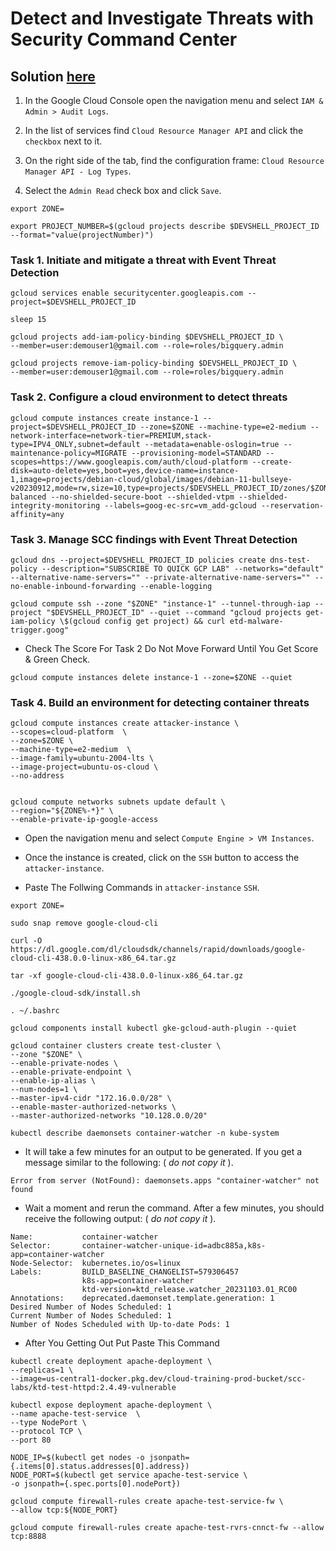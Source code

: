 # Detect and Investigate Threats with Security Command Center

## Solution [here]()

1. In the Google Cloud Console open the navigation menu and select `IAM & Admin > Audit Logs`.

2. In the list of services find `Cloud Resource Manager API` and click the `checkbox` next to it.

3. On the right side of the tab, find the configuration frame: `Cloud Resource Manager API - Log Types`.

4. Select the `Admin Read` check box and click `Save`.

```
export ZONE=
```
```
export PROJECT_NUMBER=$(gcloud projects describe $DEVSHELL_PROJECT_ID --format="value(projectNumber)")
```

### Task 1. Initiate and mitigate a threat with Event Threat Detection
```
gcloud services enable securitycenter.googleapis.com --project=$DEVSHELL_PROJECT_ID

sleep 15

gcloud projects add-iam-policy-binding $DEVSHELL_PROJECT_ID \
--member=user:demouser1@gmail.com --role=roles/bigquery.admin

gcloud projects remove-iam-policy-binding $DEVSHELL_PROJECT_ID \
--member=user:demouser1@gmail.com --role=roles/bigquery.admin
```
### Task 2. Configure a cloud environment to detect threats

```
gcloud compute instances create instance-1 --project=$DEVSHELL_PROJECT_ID --zone=$ZONE --machine-type=e2-medium --network-interface=network-tier=PREMIUM,stack-type=IPV4_ONLY,subnet=default --metadata=enable-oslogin=true --maintenance-policy=MIGRATE --provisioning-model=STANDARD --scopes=https://www.googleapis.com/auth/cloud-platform --create-disk=auto-delete=yes,boot=yes,device-name=instance-1,image=projects/debian-cloud/global/images/debian-11-bullseye-v20230912,mode=rw,size=10,type=projects/$DEVSHELL_PROJECT_ID/zones/$ZONE/diskTypes/pd-balanced --no-shielded-secure-boot --shielded-vtpm --shielded-integrity-monitoring --labels=goog-ec-src=vm_add-gcloud --reservation-affinity=any
```
### Task 3. Manage SCC findings with Event Threat Detection

```
gcloud dns --project=$DEVSHELL_PROJECT_ID policies create dns-test-policy --description="SUBSCRIBE TO QUICK GCP LAB" --networks="default" --alternative-name-servers="" --private-alternative-name-servers="" --no-enable-inbound-forwarding --enable-logging

gcloud compute ssh --zone "$ZONE" "instance-1" --tunnel-through-iap --project "$DEVSHELL_PROJECT_ID" --quiet --command "gcloud projects get-iam-policy \$(gcloud config get project) && curl etd-malware-trigger.goog"
```
* Check The Score For Task 2 Do Not Move Forward Until You Get Score & Green Check.

```
gcloud compute instances delete instance-1 --zone=$ZONE --quiet
```

### Task 4. Build an environment for detecting container threats

```
gcloud compute instances create attacker-instance \
--scopes=cloud-platform  \
--zone=$ZONE \
--machine-type=e2-medium  \
--image-family=ubuntu-2004-lts \
--image-project=ubuntu-os-cloud \
--no-address


gcloud compute networks subnets update default \
--region="${ZONE%-*}" \
--enable-private-ip-google-access
```

* Open the navigation menu and select `Compute Engine > VM Instances`.

* Once the instance is created, click on the `SSH` button to access the `attacker-instance`.

* Paste The Follwing Commands in `attacker-instance` `SSH`.

```
export ZONE=
```
```
sudo snap remove google-cloud-cli

curl -O https://dl.google.com/dl/cloudsdk/channels/rapid/downloads/google-cloud-cli-438.0.0-linux-x86_64.tar.gz

tar -xf google-cloud-cli-438.0.0-linux-x86_64.tar.gz

./google-cloud-sdk/install.sh
```
```
. ~/.bashrc

gcloud components install kubectl gke-gcloud-auth-plugin --quiet

gcloud container clusters create test-cluster \
--zone "$ZONE" \
--enable-private-nodes \
--enable-private-endpoint \
--enable-ip-alias \
--num-nodes=1 \
--master-ipv4-cidr "172.16.0.0/28" \
--enable-master-authorized-networks \
--master-authorized-networks "10.128.0.0/20"
```
```
kubectl describe daemonsets container-watcher -n kube-system
```

* It will take a few minutes for an output to be generated. If you get a message similar to the following: ( *do not copy it* ).
```
Error from server (NotFound): daemonsets.apps "container-watcher" not found
```

* Wait a moment and rerun the command. After a few minutes, you should receive the following output: ( *do not copy it* ).

```
Name:           container-watcher
Selector:       container-watcher-unique-id=adbc885a,k8s-app=container-watcher
Node-Selector:  kubernetes.io/os=linux
Labels:         BUILD_BASELINE_CHANGELIST=579306457
                k8s-app=container-watcher
                ktd-version=ktd_release.watcher_20231103.01_RC00
Annotations:    deprecated.daemonset.template.generation: 1
Desired Number of Nodes Scheduled: 1
Current Number of Nodes Scheduled: 1
Number of Nodes Scheduled with Up-to-date Pods: 1
```

* After You Getting Out Put Paste This Command

```
kubectl create deployment apache-deployment \
--replicas=1 \
--image=us-central1-docker.pkg.dev/cloud-training-prod-bucket/scc-labs/ktd-test-httpd:2.4.49-vulnerable

kubectl expose deployment apache-deployment \
--name apache-test-service  \
--type NodePort \
--protocol TCP \
--port 80

NODE_IP=$(kubectl get nodes -o jsonpath={.items[0].status.addresses[0].address})
NODE_PORT=$(kubectl get service apache-test-service \
-o jsonpath={.spec.ports[0].nodePort})

gcloud compute firewall-rules create apache-test-service-fw \
--allow tcp:${NODE_PORT}

gcloud compute firewall-rules create apache-test-rvrs-cnnct-fw --allow tcp:8888
```